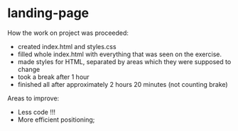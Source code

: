 # landing-page

How the work on project was proceeded:

- created index.html and styles.css
- filled whole index.html with everything that was seen on the exercise.
- made styles for HTML, separated by areas which they were supposed to change
- took a break after 1 hour
- finished all after approximately 2 hours 20 minutes (not counting brake)

Areas to improve:
- Less code !!!
- More efficient positioning;